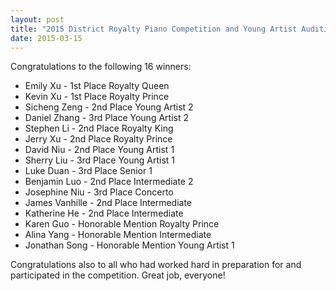 ```yaml
---
layout: post
title: "2015 District Royalty Piano Competition and Young Artist Audition"
date: 2015-03-15
---
```


Congratulations to the following 16 winners:  
* Emily Xu - 1st Place  Royalty Queen  
* Kevin Xu - 1st Place Royalty Prince  
* Sicheng Zeng - 2nd Place Young Artist 2  
* Daniel Zhang - 3rd Place Young Artist 2  
* Stephen Li - 2nd Place Royalty King  
* Jerry Xu - 2nd Place Royalty Prince   
* David Niu - 2nd Place Young Artist 1  
* Sherry Liu - 3rd Place Young Artist 1  
* Luke Duan - 3rd Place Senior 1  
* Benjamin Luo - 2nd Place Intermediate 2  
* Josephine Niu - 3rd Place Concerto  
* James Vanhille - 2nd Place Intermediate  
* Katherine He - 2nd Place Intermediate  
* Karen Guo - Honorable Mention Royalty Prince  
* Alina Yang - Honorable Mention Intermediate  
* Jonathan Song - Honorable Mention Young Artist 1  
 
Congratulations also to all who had worked hard in preparation for and participated in the competition. Great job, everyone!